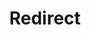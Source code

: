 ﻿---
layout: src/layouts/Redirect.astro
title: Redirect
redirect: https://octopus.com/docs/projects/steps
pubDate:  2023-01-01
navSearch: false
navSitemap: false
navMenu: false
---
